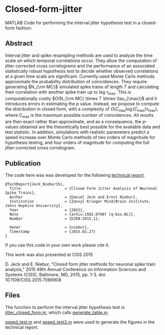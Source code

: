 # Closed-form-jitter

MATLAB Code for performing the interval jitter hypothesis test in a closed-form fashion.

## Abstract
  Interval jitter and spike resampling methods are used to analyze the
  time scale on which temporal correlations occur. They allow the
  computation of jitter corrected cross correlograms and the performance of an
  associated statistically robust hypothesis test to decide whether observed
  correlations at a given time scale are significant. Currently used
  Monte Carlo methods approximate the probability distribution of
  coincidences. They require generating $N_{\rm MC}$ simulated spike trains of
  length $T$ and calculating their correlation with another spike
  train up to lag $\tau_{\max}$. This is computationally costly $O(N_{\rm
    MC} \times T \times \tau_{\max})$ and it introduces errors in
  estimating the $p$ value. Instead, we propose to
  compute the distribution in closed form, with a complexity of
  $O(C_{\max} \log(C_{\max}) \tau_{\max})$, where $C_{\max}$ is the
  maximum possible number of coincidences. All results are then exact
  rather than approximate, and as a consequence, the $p$-values
  obtained are the theoretically best possible for the available
  data and test statistic.
 In addition, simulations with realistic parameters predict a
  speed increase over Monte Carlo methods of two orders of magnitude
  for hypothesis testing, and four orders of magnitude for computing
  the full jitter-corrected cross correlogram.

## Publication

The code here was was developed for the following [technical report](https://arxiv.org/abs/1502.07907). 

```
@TechReport{Jeck_Niebur15c,
  Title                    = {Closed Form Jitter Analysis of Neuronal Spike Trains},
  Author                   = {Daniel Jeck and Ernst Niebur},
  Institution              = {Zanvyl Krieger Mind/Brain Institute, Johns Hopkins University},
  Year                     = {2015},
  Note                     = {arXiv:1502.07907 [q-bio.NC]},
  Number                   = {DJEN-2015.1},

  Owner                    = {niebur},
  Timestamp                = {2015.02.27}
}
```

If you use this code in your own work please cite it. 

This work was also presented at CISS 2015

D. Jeck and E. Niebur, "Closed form jitter methods for neuronal spike train analysis," 2015 49th Annual Conference on Information Sciences and Systems (CISS), Baltimore, MD, 2015, pp. 1-3.
doi: 10.1109/CISS.2015.7086908

## Files

The function to perform the interval jitter hypothesis test is [jitter_closed_form.m](./jitter_closed_form.m), which calls [generate_table.m](./generate_table.m).


[speed_test.m](./speed_test.m) and [speed_test2.m](./speed_test2.m) were used to generate the figures in the technical report.
